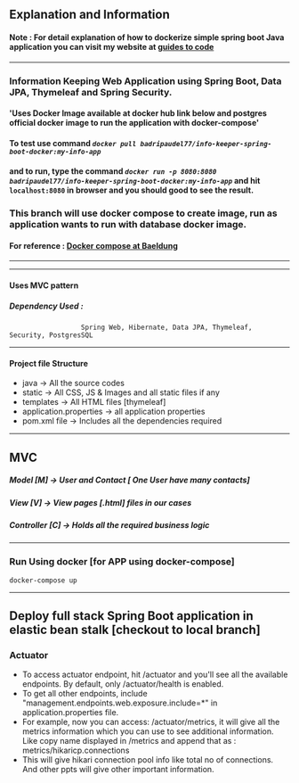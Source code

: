 ## Explanation and Information

#### Note : For detail explanation of how to dockerize simple spring boot Java application you can visit my website at [guides to code ](https://guidestocode.com/java/how-to-dockerize-java-spring-boot-application/)
------------
### Information Keeping Web Application using Spring Boot, Data JPA, Thymeleaf and Spring  Security.

#### 'Uses Docker Image available at docker hub link below and postgres official docker image to run the application with docker-compose'

#### To test use command  _**```docker pull badripaudel77/info-keeper-spring-boot-docker:my-info-app```**_

#### and to run, type the command _**```docker run -p 8080:8080 badripaudel77/info-keeper-spring-boot-docker:my-info-app```**_  and hit ```localhost:8080``` in browser and you should good to see the result. 

### This branch will use docker compose to create image, run as application wants to run with database docker image.

#### For reference : [Docker compose at Baeldung](https://www.baeldung.com/ops/docker-compose)
------------------
------------------
#### Uses MVC pattern

##### Dependency Used : 
                      Spring Web, Hibernate, Data JPA, Thymeleaf, Security, PostgresSQL
                      
----------------------------------------------------------------------
#### Project file Structure

- java -> All the source codes
- static -> All CSS, JS & Images and all static files if any
- templates -> All HTML files [thymeleaf]
- application.properties -> all application properties
- pom.xml file -> Includes all the dependencies required 
----------------------------------------------------------------------

MVC
-------- 
##### Model [M] -> User and Contact [ One User have many contacts]

##### View [V] -> View pages [.html] files in our cases

##### Controller [C] -> Holds all the required business logic

---------------------------------------------------------------

### Run Using docker [for APP using docker-compose]
```docker-compose up```

---------------------------------------------------------------

## Deploy full stack Spring Boot application in elastic bean stalk [checkout to local branch]

### Actuator
- To access actuator endpoint, hit /actuator and you'll see all the available endpoints. By default, only /actuator/health is enabled.
- To get all other endpoints, include "management.endpoints.web.exposure.include=*" in application.properties file.
- For example, now you can access: /actuator/metrics, it will give all the metrics information which you can
  use to see additional information. Like copy name displayed in /metrics and append that as : metrics/hikaricp.connections
- This will give hikari connection pool info like total no of connections. And other ppts will give other important information.

                      
